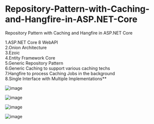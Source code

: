 # Repository-Pattern-with-Caching-and-Hangfire-in-ASP.NET-Core
Repository Pattern with Caching and Hangfire in ASP.NET Core

1.ASP.NET Core 8 WebAPI  
2.Onion Architecture  
3.Ezoic  
4.Entity Framework Core  
5.Generic Repository Pattern  
6.Generic Caching to support various caching techs  
7.Hangfire to process Caching Jobs in the background  
8.Single Interface with Multiple Implementations**  

![image](https://github.com/Neamul90/Repository-Pattern-with-Caching-and-Hangfire-in-ASP.NET-Core/assets/19843038/1da72d30-da41-4407-84ba-5d471bfb3cff)

![image](https://github.com/Neamul90/Repository-Pattern-with-Caching-and-Hangfire-in-ASP.NET-Core/assets/19843038/ddae60c6-d4d5-417f-a82e-49c0c3a9e3a4)

![image](https://github.com/Neamul90/Repository-Pattern-with-Caching-and-Hangfire-in-ASP.NET-Core/assets/19843038/621f432a-d6e7-4ade-b426-f81956fda56e)

![image](https://github.com/Neamul90/Repository-Pattern-with-Caching-and-Hangfire-in-ASP.NET-Core/assets/19843038/c054dda9-4330-4214-9bc6-5d9fd0eaff22)



